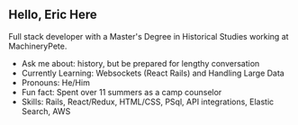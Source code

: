 ## Hello, Eric Here

Full stack developer with a Master's Degree in Historical Studies working at MachineryPete.

- Ask me about: history, but be prepared for lengthy conversation
- Currently Learning: Websockets (React Rails) and Handling Large Data
- Pronouns: He/Him
- Fun fact: Spent over 11 summers as a camp counselor
- Skills: Rails, React/Redux, HTML/CSS, PSql, API integrations, Elastic Search, AWS



